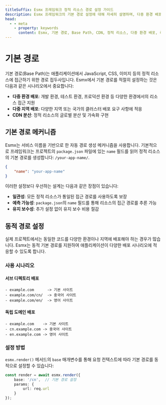 ```yaml
---
titleSuffix: Esmx 프레임워크 정적 리소스 경로 설정 가이드
description: Esmx 프레임워크의 기본 경로 설정에 대해 자세히 설명하며, 다중 환경 배포, CDN 분산 및 리소스 접근 경로 설정을 포함하여 개발자가 유연한 정적 리소스 관리를 구현할 수 있도록 돕습니다.
head:
  - - meta
    - property: keywords
      content: Esmx, 기본 경로, Base Path, CDN, 정적 리소스, 다중 환경 배포, 리소스 관리
---
```


# 기본 경로

기본 경로(Base Path)는 애플리케이션에서 JavaScript, CSS, 이미지 등의 정적 리소스에 접근하기 위한 경로 접두사입니다. Esmx에서 기본 경로를 적절히 설정하는 것은 다음과 같은 시나리오에서 중요합니다:

- **다중 환경 배포**: 개발 환경, 테스트 환경, 프로덕션 환경 등 다양한 환경에서의 리소스 접근 지원
- **다중 지역 배포**: 다양한 지역 또는 국가의 클러스터 배포 요구 사항에 적응
- **CDN 분산**: 정적 리소스의 글로벌 분산 및 가속화 구현

## 기본 경로 메커니즘

Esmx는 서비스 이름을 기반으로 한 자동 경로 생성 메커니즘을 사용합니다. 기본적으로 프레임워크는 프로젝트의 `package.json` 파일에 있는 `name` 필드를 읽어 정적 리소스의 기본 경로를 생성합니다: `/your-app-name/`.

```json title="package.json"
{
    "name": "your-app-name"
}
```

이러한 설정보다 우선하는 설계는 다음과 같은 장점이 있습니다:

- **일관성**: 모든 정적 리소스가 통일된 접근 경로를 사용하도록 보장
- **예측 가능성**: `package.json`의 `name` 필드를 통해 리소스의 접근 경로를 추론 가능
- **유지 보수성**: 추가 설정 없이 유지 보수 비용 절감

## 동적 경로 설정

실제 프로젝트에서는 동일한 코드를 다양한 환경이나 지역에 배포해야 하는 경우가 많습니다. Esmx는 동적 기본 경로를 지원하여 애플리케이션이 다양한 배포 시나리오에 적응할 수 있도록 합니다.

### 사용 시나리오

#### 서브 디렉토리 배포
```
- example.com      -> 기본 사이트
- example.com/cn/  -> 중국어 사이트
- example.com/en/  -> 영어 사이트
```

#### 독립 도메인 배포
```
- example.com    -> 기본 사이트
- cn.example.com -> 중국어 사이트
- en.example.com -> 영어 사이트
```

### 설정 방법

`esmx.render()` 메서드의 `base` 매개변수를 통해 요청 컨텍스트에 따라 기본 경로를 동적으로 설정할 수 있습니다:

```ts
const render = await esmx.render({
    base: '/cn',  // 기본 경로 설정
    params: {
        url: req.url
    }
});
```